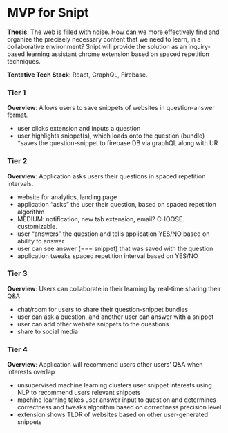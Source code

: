 # MVP for Snipt

**Thesis**: The web is filled with noise. How can we more effectively find and
organize the precisely necessary content that we need to learn, in a
collaborative environment? Snipt will provide the solution as an inquiry-based
learning assistant chrome extension based on spaced repetition techniques.

**Tentative Tech Stack**: React, GraphQL, Firebase.

### Tier 1

**Overview**: Allows users to save snippets of websites in question-answer format.

- user clicks extension and inputs a question
- user highlights snippet(s), which loads onto the question (bundle)
  \*saves the question-snippet to firebase DB via graphQL along with UR

### Tier 2

**Overview**: Application asks users their questions in spaced repetition intervals.

- website for analytics, landing page
- application “asks” the user their question, based on spaced repetition algorithm
- MEDIUM: notification, new tab extension, email? CHOOSE. customizable.
- user “answers” the question and tells application YES/NO based on ability to answer
- user can see answer (=== snippet) that was saved with the question
- application tweaks spaced repetition interval based on YES/NO

### Tier 3

**Overview**: Users can collaborate in their learning by real-time sharing their Q&A

- chat/room for users to share their question-snippet bundles
- user can ask a question, and another user can answer with a snippet
- user can add other website snippets to the questions
- share to social media

### Tier 4

**Overview**: Application will recommend users other users’ Q&A when interests overlap

- unsupervised machine learning clusters user snippet interests using NLP to recommend users relevant snippets
- machine learning takes user answer input to question and determines correctness and tweaks algorithm based on correctness precision level
- extension shows TLDR of websites based on other user-generated snippets
